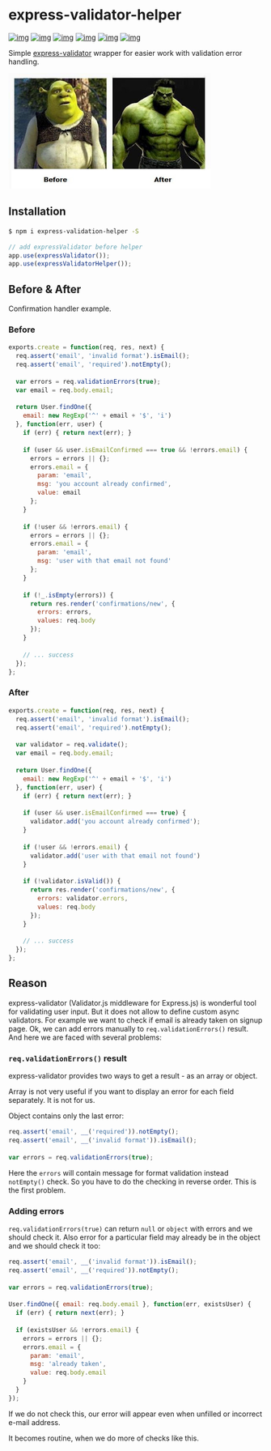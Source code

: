 # express-validator-helper

[![img](http://img.shields.io/npm/v/express-validator-helper.svg)](https://www.npmjs.com/package/express-validator-helper)
[![img](http://img.shields.io/npm/l/express-validator-helper.svg)](https://www.npmjs.com/package/express-validator-helper)
[![img](http://img.shields.io/github/stars/evilrobts/express-validator-helper.svg)](https://github.com/evilrobts/express-validator-helper)
[![img](http://img.shields.io/npm/dm/express-validator-helper.svg)](https://www.npmjs.com/package/express-validator-helper)
[![img](http://img.shields.io/travis/evilrobts/express-validator-helper.svg)](https://travis-ci.org/evilrobts/express-validator-helper)
[![img](http://img.shields.io/coveralls/evilrobts/express-validator-helper.svg)](https://coveralls.io/r/evilrobts/express-validator-helper)

Simple [express-validator](https://github.com/ctavan/express-validator) wrapper for easier work with validation error handling.

![img](./img.jpg)

## Installation

```bash
$ npm i express-validation-helper -S
```

```javascript
// add expressValidator before helper
app.use(expressValidator());
app.use(expressValidatorHelper());
```

## Before & After

Confirmation handler example.

### Before
```javascript
exports.create = function(req, res, next) {
  req.assert('email', 'invalid format').isEmail();
  req.assert('email', 'required').notEmpty();

  var errors = req.validationErrors(true);
  var email = req.body.email;

  return User.findOne({
    email: new RegExp('^' + email + '$', 'i')
  }, function(err, user) {
    if (err) { return next(err); }

    if (user && user.isEmailConfirmed === true && !errors.email) {
      errors = errors || {};
      errors.email = {
        param: 'email',
        msg: 'you account already confirmed',
        value: email
      };
    }

    if (!user && !errors.email) {
      errors = errors || {};
      errors.email = {
        param: 'email',
        msg: 'user with that email not found'
      };
    }

    if (!_.isEmpty(errors)) {
      return res.render('confirmations/new', {
        errors: errors,
        values: req.body
      });
    }

    // ... success
  });
};
```

### After
```javascript
exports.create = function(req, res, next) {
  req.assert('email', 'invalid format').isEmail();
  req.assert('email', 'required').notEmpty();

  var validator = req.validate();
  var email = req.body.email;

  return User.findOne({
    email: new RegExp('^' + email + '$', 'i')
  }, function(err, user) {
    if (err) { return next(err); }

    if (user && user.isEmailConfirmed === true) {
      validator.add('you account already confirmed');
    }

    if (!user && !errors.email) {
      validator.add('user with that email not found')
    }

    if (!validator.isValid()) {
      return res.render('confirmations/new', {
        errors: validator.errors,
        values: req.body
      });
    }

    // ... success
  });
};
```

## Reason
express-validator (Validator.js middleware for Express.js) is wonderful tool for validating user input. But it does not allow to define custom async validators. For example we want to check if email is already taken on signup page. Ok, we can add errors manually to  `req.validationErrors()` result. And here we are faced with several problems:

### `req.validationErrors()` result
express-validator provides two ways to get a result - as an array or object.

Array is not very useful if you want to display an error for each field separately. It is not for us.

Object contains only the last error:

```javascript
req.assert('email', __('required')).notEmpty();
req.assert('email', __('invalid format')).isEmail();

var errors = req.validationErrors(true);
```

Here the `errors` will contain message for format validation instead `notEmpty()` check. So you have to do the checking in reverse order. This is the first problem.

### Adding errors
`req.validationErrors(true)` can return `null` or `object` with errors and we should check it. Also error for a particular field may already be in the object and we should check it too:

```javascript
req.assert('email', __('invalid format')).isEmail();
req.assert('email', __('required')).notEmpty();

var errors = req.validationErrors(true);

User.findOne({ email: req.body.email }, function(err, existsUser) {
  if (err) { return next(err); }

  if (existsUser && !errors.email) {
    errors = errors || {};
    errors.email = {
      param: 'email',
      msg: 'already taken',
      value: req.body.email
    }
  }
});
```
If we do not check this, our error will appear even when unfilled or incorrect e-mail address.

It becomes routine, when we do more of checks like this.
